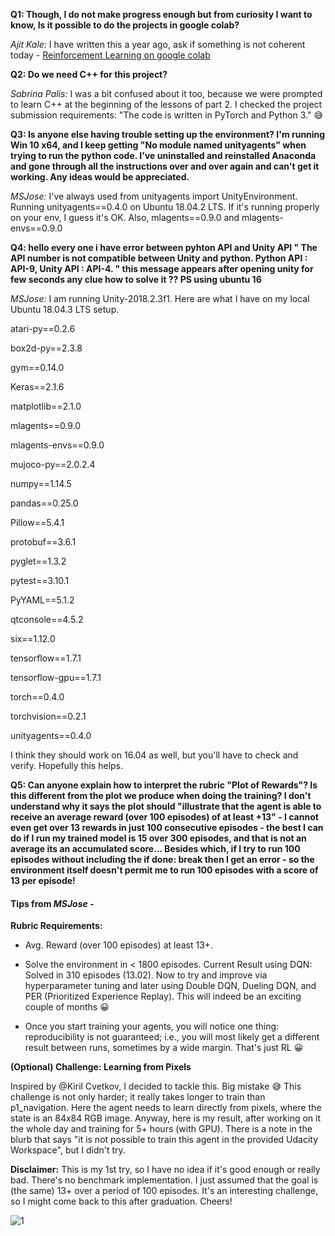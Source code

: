 
**Q1: Though, I do not make progress enough but from curiosity I want to know, Is it possible to do the projects in google colab?** 

*Ajit Kale:* I have written this a year ago, ask if something is not coherent today - [Reinforcement Learning on google colab](https://medium.com/@kaleajit27/reinforcement-learning-on-google-colab-9cb2e1ef51e)


**Q2: Do we need C++ for this project?**

*Sabrina Palis:* I was a bit confused about it too, because we were prompted to learn C++ at the beginning of the lessons of part 2. I checked the project submission requirements: "The code is written in PyTorch and Python 3." :sweat_smile:

**Q3: Is anyone else having trouble setting up the environment? I'm running Win 10 x64, and I keep getting "No module named unityagents" when trying to run the python code. I've uninstalled and reinstalled Anaconda and gone through all the instructions over and over again and can't get it working. Any ideas would be appreciated.**

*MSJose:* I've always used from unityagents import UnityEnvironment. Running unityagents==0.4.0 on Ubuntu 18.04.2 LTS. If it's running properly on your env, I guess it's OK. Also, mlagents==0.9.0 and mlagents-envs==0.9.0

**Q4: hello every one  i have error between pyhton API and Unity API " The API number is not compatible between Unity and python. Python API : API-9, Unity API : API-4. " this message appears after opening unity for few seconds any clue how to solve it ?? PS using ubuntu 16**

*MSJose:* I am running Unity-2018.2.3f1. Here are what I have on my local Ubuntu 18.04.3 LTS setup.

atari-py==0.2.6

box2d-py==2.3.8

gym==0.14.0

Keras==2.1.6

matplotlib==2.1.0

mlagents==0.9.0

mlagents-envs==0.9.0

mujoco-py==2.0.2.4

numpy==1.14.5

pandas==0.25.0

Pillow==5.4.1

protobuf==3.6.1

pyglet==1.3.2

pytest==3.10.1

PyYAML==5.1.2

qtconsole==4.5.2

six==1.12.0

tensorflow==1.7.1

tensorflow-gpu==1.7.1

torch==0.4.0

torchvision==0.2.1

unityagents==0.4.0

I think they should work on 16.04 as well, but you'll have to check and verify. Hopefully this helps.

**Q5: Can anyone explain how to interpret the rubric "Plot of Rewards"? Is this different from the plot we produce when doing the training?
I don't understand why it says the plot should "illustrate that the agent is able to receive an average reward (over 100 episodes) of at least +13" - I cannot even get over 13 rewards in just 100 consecutive episodes - the best I can do if I run my trained model is 15 over 300 episodes, and that is not an average its an accumulated score...
Besides which, if I try to run 100 episodes without including the if done: break then I get an error - so the environment itself doesn't permit me to run 100 episodes with a score of 13 per episode!**


#### Tips from *MSJose* -

**Rubric Requirements:** 

* Avg. Reward (over 100 episodes) at least 13+. 

* Solve the environment in < 1800 episodes. Current Result using DQN: Solved in 310 episodes (13.02). Now to try and improve via hyperparameter tuning and later using Double DQN, Dueling DQN, and PER (Prioritized Experience Replay). This will indeed be an exciting couple of months :grinning:

* Once you start training your agents, you will notice one thing: reproducibility is not guaranteed; i.e., you will most likely get a different result between runs, sometimes by a wide margin. That's just RL :grinning:


**(Optional) Challenge: Learning from Pixels**

Inspired by @Kiril Cvetkov, I decided to tackle this. Big mistake :sweat_smile: This challenge is not only harder; it really takes longer to train than p1_navigation. Here the agent needs to learn directly from pixels, where the state is an 84x84 RGB image.
Anyway, here is my result, after working on it the whole day and training for 5+ hours (with GPU). There is a note in the blurb that says "it is not possible to train this agent in the provided Udacity Workspace", but I didn't try.

**Disclaimer:** This is my 1st try, so I have no idea if it's good enough or really bad. There's no benchmark implementation. I just assumed that the goal is (the same) 13+ over a period of 100 episodes. It's an interesting challenge, so I might come back to this after graduation.
Cheers!

![1](https://user-images.githubusercontent.com/14244685/72685300-06a33c80-3b13-11ea-9073-28044fe26532.png)

